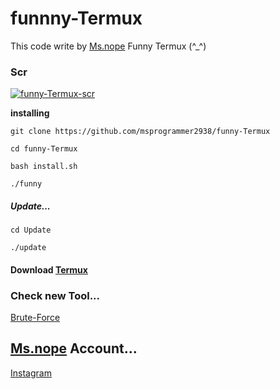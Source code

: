 # funnny-Termux

This code write by [Ms.nope](https://github.com/msprogrammer2938)
Funny Termux (^_^)

### Scr
[![funny-Termux-scr](https://user-images.githubusercontent.com/78996423/118414227-9a116100-b6b8-11eb-8074-5289641d3c38.jpeg)](https://github.com/msprogrammer2938/funny-Termux)

**installing**
```
git clone https://github.com/msprogrammer2938/funny-Termux

cd funny-Termux

bash install.sh

./funny
```

##### Update...
```
cd Update

./update
```

#### Download [Termux](https://play.google.com/store/apps/details?id=com.termux&hl=en&gl=US)

### Check new Tool...
[Brute-Force](https://github.com/msprogrammer2938/Brute-Force)

## [Ms.nope](https://github.com/msprogrammer2938) Account...
[Instagram](https://instagram.com/programmer2938)

